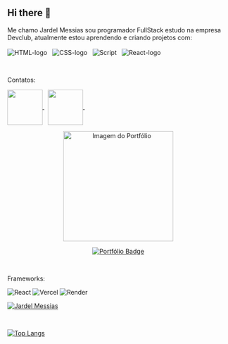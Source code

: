 ## Hi there :pencil:

Me chamo Jardel Messias sou programador FullStack estudo na empresa Devclub, atualmente estou aprendendo e criando projetos com:
<br>
<br>
<img src ="https://img.shields.io/badge/HTML5-E34F26?style=for-the-badge&logo=html5&logoColor=white" alt= "HTML-logo"/>   &nbsp; <img src = "https://img.shields.io/badge/CSS-239120?&style=for-the-badge&logo=css3&logoColor=white" alt = "CSS-logo"/>  &nbsp; <img src ="https://img.shields.io/badge/JavaScript-F7DF1E?style=for-the-badge&logo=javascript&logoColor=black" alt = "Script"/>  &nbsp;  <img src = "https://img.shields.io/badge/react%20os-0088CC?style=for-the-badge&logo=reactos&logoColor=white" alt = "React-logo"/>



<br>
<p>Contatos:</p>

<!-- Email -->
<a href="mailto:jardel.messias.dev@gmail.com" target="_blank">
  <img width="80" align="center" src="https://img.shields.io/badge/Gmail-D14836?style=for-the-badge&logo=gmail&logoColor=white"/>
</a> &nbsp;

<!-- LinkedIn -->
<a href="https://www.linkedin.com/in/jardel-messias-desenvolvedor" target="_blank">
  <img width="80" align="center" src="https://img.shields.io/badge/LinkedIn-0077B5?style=for-the-badge&logo=linkedin&logoColor=white"/>
</a> &nbsp;


  <!-- Portfólio -->
<p align="center">
  <!-- Imagem personalizada -->
  <a href="https://www.jardelmessias.com.br" target="_blank">
    <img src="https://raw.githubusercontent.com/jardelMessias39/jardelMessias39/main/assets/portfolio.png" alt="Imagem do Portfólio" width="250" />
  </a>
</p>

<p align="center">
  <!-- Badge com nome -->
  <a href="https://www.jardelmessias.com.br" target="_blank">
    <img src="https://img.shields.io/badge/Portfólio-000000?style=for-the-badge&logo=about-dot-me&logoColor=white" alt="Portfólio Badge" />
  </a>
</p>



<p>&nbsp;</p>



<p>Frameworks:</p>
<!-- React -->
<img src="https://img.shields.io/badge/React-20232A?style=for-the-badge&logo=react&logoColor=61DAFB" alt="React" />

<!-- Vercel -->
<img src="https://img.shields.io/badge/Vercel-000000?style=for-the-badge&logo=vercel&logoColor=white" alt="Vercel" />

<!-- Render -->
<img src="https://img.shields.io/badge/Render-46E3B7?style=for-the-badge&logo=render&logoColor=white" alt="Render" />




[![Jardel Messias](https://github-readme-stats.vercel.app/api?username=JardelMessias39)](https://github.com/anuraghazra/github-readme-stats)
<p>&nbsp;</p>


[![Top Langs](https://github-readme-stats.vercel.app/api/top-langs/?username=jardelMessias39)](https://github.com/anuraghazra/github-readme-stats)
<p>&nbsp;</p>



